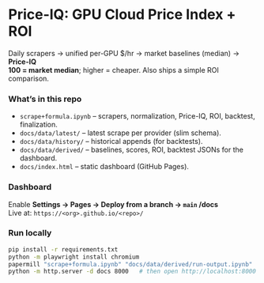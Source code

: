 # Price-IQ: GPU Cloud Price Index + ROI

Daily scrapers → unified per-GPU $/hr → market baselines (median) → **Price-IQ**  
**100 = market median**; higher = cheaper. Also ships a simple ROI comparison.

### What’s in this repo
- `scrape+formula.ipynb` – scrapers, normalization, Price-IQ, ROI, backtest, finalization.
- `docs/data/latest/` – latest scrape per provider (slim schema).
- `docs/data/history/` – historical appends (for backtests).
- `docs/data/derived/` – baselines, scores, ROI, backtest JSONs for the dashboard.
- `docs/index.html` – static dashboard (GitHub Pages).

### Dashboard
Enable **Settings → Pages → Deploy from a branch → `main` /docs**  
Live at: `https://<org>.github.io/<repo>/`

### Run locally
```bash
pip install -r requirements.txt
python -m playwright install chromium
papermill "scrape+formula.ipynb" "docs/data/derived/run-output.ipynb"
python -m http.server -d docs 8000   # then open http://localhost:8000
